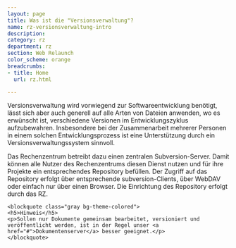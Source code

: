 ```yaml
---
layout: page
title: Was ist die "Versionsverwaltung"?
name: rz-versionsverwaltung-intro
description: 
category: rz
department: rz
section: Web Relaunch
color_scheme: orange
breadcrumbs:
- title: Home
  url: rz.html

---
```

<div class="col-md-9">
	<p>
	Versionsverwaltung wird vorwiegend zur Software­­entwicklung benötigt, lässt sich aber auch generell auf alle Arten von Dateien anwenden, wo es erwünscht ist, verschiedene Versionen im Entwicklungs­­zyklus aufzubewahren. Insbesondere bei der Zusammen­­arbeit mehrerer Personen in einem solchen Entwicklungs­prozess ist eine Unterstützung durch ein Versions­verwaltungs­system sinnvoll.</p>
	<p>
	Das Rechenzentrum betreibt dazu einen zentralen Subversion-Server. Damit können alle Nutzer des Rechen­zentrums diesen Dienst nutzen und für ihre Projekte ein entsprechendes Repository befüllen. Der Zugriff auf das Repository erfolgt über entsprechende subversion-Clients, über WebDAV oder einfach nur über einen Browser. Die Einrichtung des Repository erfolgt durch das RZ.</p>

	<blockquote class="gray bg-theme-colored">
	<h5>Hinweis</h5>
	<p>Sollen nur Dokumente gemeinsam bearbeitet, versioniert und veröffentlicht werden, ist in der Regel unser <a href="#">Dokumentenserver</a> besser geeignet.</p>
	</blockquote>
</div>
